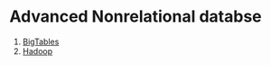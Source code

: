 # Advanced Nonrelational databse

1. [BigTables](BigTable/BigTable.md)
2. [Hadoop](Hadoop/Hadoop.md)